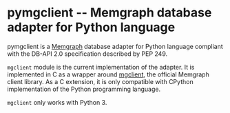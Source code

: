 # pymgclient -- Memgraph database adapter for Python language

pymgclient is a [Memgraph](https://memgraph.com/>) database adapter for
Python language compliant with the DB-API 2.0 specification described by
PEP 249.

`mgclient` module is the current implementation of the adapter. It is
implemented in C as a wrapper around
[mgclient](https://github.com/memgraph/mgclient), the official Memgraph client
library. As a C extension, it is only compatible with CPython implementation of
the Python programming language.

`mgclient` only works with Python 3.
